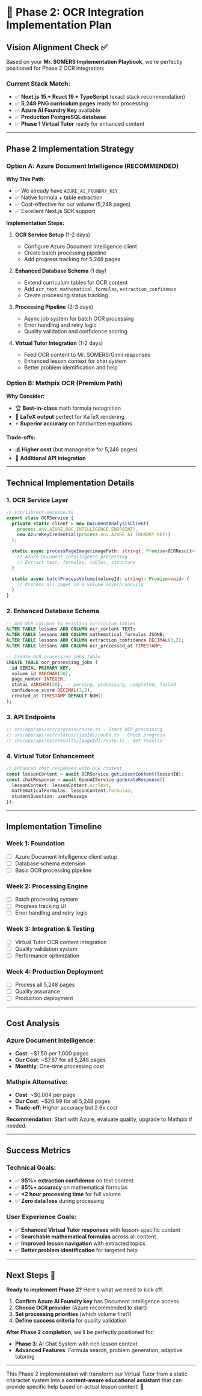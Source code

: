 # 🎯 Phase 2: OCR Integration Implementation Plan

## **Vision Alignment Check** ✅

Based on your **Mr. SOMERS Implementation Playbook**, we're perfectly positioned for Phase 2 OCR integration:

### **Current Stack Match:**
- ✅ **Next.js 15 + React 19 + TypeScript** (exact stack recommendation)
- ✅ **5,248 PNG curriculum pages** ready for processing 
- ✅ **Azure AI Foundry Key** available
- ✅ **Production PostgreSQL database** 
- ✅ **Phase 1 Virtual Tutor** ready for enhanced content

---

## **Phase 2 Implementation Strategy**

### **Option A: Azure Document Intelligence (RECOMMENDED)**
**Why This Path:**
- ✅ We already have `AZURE_AI_FOUNDRY_KEY` 
- ✅ Native formula + table extraction
- ✅ Cost-effective for our volume (5,248 pages)
- ✅ Excellent Next.js SDK support

**Implementation Steps:**
1. **OCR Service Setup** (1-2 days)
   - Configure Azure Document Intelligence client
   - Create batch processing pipeline 
   - Add progress tracking for 5,248 pages

2. **Enhanced Database Schema** (1 day)
   - Extend curriculum tables for OCR content
   - Add `ocr_text`, `mathematical_formulas`, `extraction_confidence`
   - Create processing status tracking

3. **Processing Pipeline** (2-3 days)
   - Async job system for batch OCR processing
   - Error handling and retry logic
   - Quality validation and confidence scoring

4. **Virtual Tutor Integration** (1-2 days)
   - Feed OCR content to Mr. SOMERS/Gimli responses
   - Enhanced lesson context for chat system
   - Better problem identification and help

### **Option B: Mathpix OCR (Premium Path)**
**Why Consider:**
- 🏆 **Best-in-class** math formula recognition
- 🎯 **LaTeX output** perfect for KaTeX rendering
- ⚡ **Superior accuracy** on handwritten equations

**Trade-offs:**
- 💰 **Higher cost** (but manageable for 5,248 pages)
- 🔧 **Additional API integration**

---

## **Technical Implementation Details**

### **1. OCR Service Layer**
```typescript
// src/lib/ocr-service.ts
export class OCRService {
  private static client = new DocumentAnalysisClient(
    process.env.AZURE_DOC_INTELLIGENCE_ENDPOINT!,
    new AzureKeyCredential(process.env.AZURE_AI_FOUNDRY_KEY!)
  );

  static async processPageImage(imagePath: string): Promise<OCRResult> {
    // Azure Document Intelligence processing
    // Extract text, formulas, tables, structure
  }

  static async batchProcessVolume(volumeId: string): Promise<void> {
    // Process all pages in a volume asynchronously
  }
}
```

### **2. Enhanced Database Schema**
```sql
-- Add OCR columns to existing curriculum tables
ALTER TABLE lessons ADD COLUMN ocr_content TEXT;
ALTER TABLE lessons ADD COLUMN mathematical_formulas JSONB;
ALTER TABLE lessons ADD COLUMN extraction_confidence DECIMAL(3,2);
ALTER TABLE lessons ADD COLUMN ocr_processed_at TIMESTAMP;

-- Create OCR processing jobs table
CREATE TABLE ocr_processing_jobs (
  id SERIAL PRIMARY KEY,
  volume_id VARCHAR(50),
  page_number INTEGER,
  status VARCHAR(20), -- pending, processing, completed, failed
  confidence_score DECIMAL(3,2),
  created_at TIMESTAMP DEFAULT NOW()
);
```

### **3. API Endpoints**
```typescript
// src/app/api/ocr/process/route.ts - Start OCR processing
// src/app/api/ocr/status/[jobId]/route.ts - Check progress
// src/app/api/ocr/results/[pageId]/route.ts - Get results
```

### **4. Virtual Tutor Enhancement**
```typescript
// Enhanced chat responses with OCR content
const lessonContent = await OCRService.getLessonContent(lessonId);
const chatResponse = await OpenAIService.generateResponse({
  lessonContext: lessonContent.ocrText,
  mathematicalFormulas: lessonContent.formulas,
  studentQuestion: userMessage
});
```

---

## **Implementation Timeline**

### **Week 1: Foundation**
- [ ] Azure Document Intelligence client setup
- [ ] Database schema extension
- [ ] Basic OCR processing pipeline

### **Week 2: Processing Engine**
- [ ] Batch processing system
- [ ] Progress tracking UI
- [ ] Error handling and retry logic

### **Week 3: Integration & Testing**
- [ ] Virtual Tutor OCR content integration
- [ ] Quality validation system
- [ ] Performance optimization

### **Week 4: Production Deployment**
- [ ] Process all 5,248 pages
- [ ] Quality assurance
- [ ] Production deployment

---

## **Cost Analysis**

### **Azure Document Intelligence:**
- **Cost**: ~$1.50 per 1,000 pages
- **Our Cost**: ~$7.87 for all 5,248 pages
- **Monthly**: One-time processing cost

### **Mathpix Alternative:**
- **Cost**: ~$0.004 per page  
- **Our Cost**: ~$20.99 for all 5,248 pages
- **Trade-off**: Higher accuracy but 2.6x cost

**Recommendation**: Start with Azure, evaluate quality, upgrade to Mathpix if needed.

---

## **Success Metrics**

### **Technical Goals:**
- ✅ **95%+ extraction confidence** on text content
- ✅ **85%+ accuracy** on mathematical formulas
- ✅ **<2 hour processing time** for full volume
- ✅ **Zero data loss** during processing

### **User Experience Goals:**
- ✅ **Enhanced Virtual Tutor responses** with lesson-specific content
- ✅ **Searchable mathematical formulas** across all content
- ✅ **Improved lesson navigation** with extracted topics
- ✅ **Better problem identification** for targeted help

---

## **Next Steps** 🚀

**Ready to implement Phase 2?** Here's what we need to kick off:

1. **Confirm Azure AI Foundry key** has Document Intelligence access
2. **Choose OCR provider** (Azure recommended to start)
3. **Set processing priorities** (which volume first?)
4. **Define success criteria** for quality validation

**After Phase 2 completion**, we'll be perfectly positioned for:
- **Phase 3**: AI Chat System with rich lesson context
- **Advanced Features**: Formula search, problem generation, adaptive tutoring

---

This Phase 2 implementation will transform our Virtual Tutor from a static character system into a **content-aware educational assistant** that can provide specific help based on actual lesson content! 🎯
